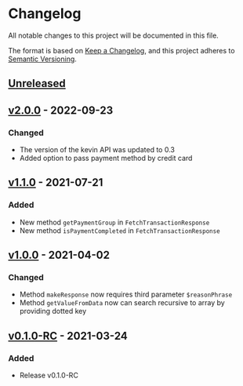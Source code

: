 # Changelog
All notable changes to this project will be documented in this file.

The format is based on [Keep a Changelog](https://keepachangelog.com/en/1.0.0/),
and this project adheres to [Semantic Versioning](https://semver.org/spec/v2.0.0.html).

## [Unreleased]

## [v2.0.0] - 2022-09-23
### Changed
- The version of the kevin API was updated to 0.3
- Added option to pass payment method by credit card

## [v1.1.0] - 2021-07-21
### Added
- New method `getPaymentGroup` in `FetchTransactionResponse`
- New method `isPaymentCompleted` in `FetchTransactionResponse`

## [v1.0.0] - 2021-04-02
### Changed
- Method `makeResponse` now requires third parameter `$reasonPhrase`
- Method `getValueFromData` now can search recursive to array by providing dotted key

## [v0.1.0-RC] - 2021-03-24
### Added
- Release v0.1.0-RC

[Unreleased]: https://github.com/DeH4eG/omnipay-kevin/compare/v2.0.0...HEAD
[v2.0.0]: https://github.com/DeH4eG/omnipay-kevin/releases/tag/v2.0.0
[v1.1.0]: https://github.com/DeH4eG/omnipay-kevin/releases/tag/v1.1.0
[v1.0.0]: https://github.com/DeH4eG/omnipay-kevin/releases/tag/v1.0.0
[v0.1.0-RC]: https://github.com/DeH4eG/omnipay-kevin/releases/tag/v0.1.0-RC
